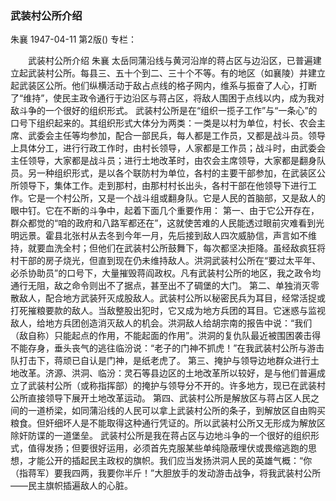 ### 武装村公所介绍
朱襄
1947-04-11
第2版()
专栏：

　　武装村公所介绍
    朱襄
    太岳同蒲沿线与黄河沿岸的蒋占区与边沿区，已普遍建立起武装村公所。每县三、五十个到二、三十个不等。有的地区（如襄陵）并建立起武装区公所。他们纵横活动于敌占点线的格子网内，维系与振奋了人心，打断了“维持”，使民主政令通行于边沿区与蒋占区，将敌人围困于点线以内，成为我对敌斗争的一个很好的组织形式。
    武装村公所是在“组织一揽子工作”与“一条心”的口号下组织起来的。其组织形式大体分为两类：一类是以村为单位，村长、农会主席、武委会主任等均参加，配合一部民兵，每人都是工作员，又都是战斗员。领导上具体分工，进行行政工作时，由村长领导，人家都是工作员；战斗时，由武委会主任领导，大家都是战斗员；进行土地改革时，由农会主席领导，大家都是翻身队员。另一种组织形式，是以各个联防村为单位，各村的主要干部参加，在武装区公所领导下，集体工作。走到那村，由那村村长出头，各村干部在他领导下进行工作。它是一个村公所，又是一个战斗组或翻身队。它是人民的首脑部，又是敌人的眼中钉。它在不断的斗争中，起着下面几个重要作用：
    第一、由于它公开存在，群众都觉的“咱的政府和八路军都还在”，这就使苦难的人民能透过眼前灾难看到光明远景。霍县北张村从去冬到今年一月，先后接到敌人四次威胁信，声言如不维持，就要血洗全村；但他们在武装村公所鼓舞下，每次都坚决拒降。虽经敌疯狂将村干部的房子烧光，但直到现在仍未维持敌人。洪洞武装村公所在“要过太平年、必杀协助员”的口号下，大量摧毁蒋阎政权。凡有武装村公所的地区，我之政令均通行无阻，敌之命令则出不了据点，甚至出不了碉堡的大门。
    第二、单独消灭零散敌人，配合地方武装歼灭成股敌人。武装村公所以秘密民兵为耳目，经常活捉或打死摧粮要款的敌人。当敌整股出犯时，它又成为地方兵团的耳目。它迷惑与监视敌人，给地方兵团创造消灭敌人的机会。洪洞敌人给胡宗南的报告中说：“我们（敌自称）只能起点的作用，不能起面的作用”。洪洞的复仇队最近被围困袭击得不能存身，垂头丧气的逃往临汾说：“老子的门神不抓虎！”在我武装村公所与游击队打击下，蒋顽已自认是门神，是纸老虎了。
    第三、掩护与领导边地群众进行土地改革。济源、洪洞、临汾：灵石等县边区的土地改革所以较好，是与他们普遍成立了武装村公所（或称指挥部）的掩护与领导分不开的。许多地方，现已在武装村公所直接领导下展开土地改革运动。
    第四、武装村公所是解放区与蒋占区人民之间的一道桥梁，如同蒲沿线的人民可以拿上武装村公所的条子，到解放区自由购买粮食。但奸细坏人是不能取得这种通行凭证的。所以武装村公所又无形成为解放区除奸防谍的一道堡垒。
    武装村公所是我在蒋占区与边地斗争的一个很好的组织形式，值得发扬；但要很好运用，必须首先克服某些单纯隐蔽埋伏或畏缩逃跑的思想，才能公开的插起民主政权的旗帜。我们应当发扬洪洞人民的英雄气概：“你（指蒋军）要我四两，我要你半斤！”大胆放手的发动游击战争，将我武装村公所——民主旗帜插遍敌人的心脏。
